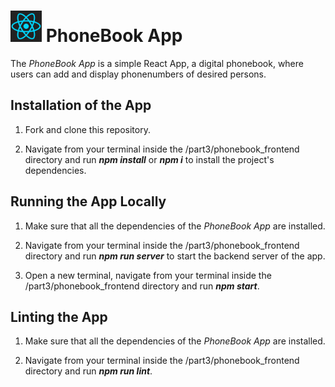 <h1>
<img src="https://raw.githubusercontent.com/katerina-tziala/fullstackopen2019/master/documentation_images/react_logo.png" alt="react logo" width="50" height="50">
PhoneBook App<br/>
</h1>

The *PhoneBook App* is a simple React App, a digital phonebook, where users can add and display phonenumbers of desired persons.


## Installation of the App

1. Fork and clone this repository.

2. Navigate from your terminal inside the /part3/phonebook_frontend directory and run ***npm install*** or ***npm i*** to install the project's dependencies.


## Running the App Locally
1. Make sure that all the dependencies of the *PhoneBook App* are installed.

2. Navigate from your terminal inside the /part3/phonebook_frontend directory and run ***npm run server*** to start the backend server of the app.

3. Open a new terminal, navigate from your terminal inside the /part3/phonebook_frontend directory and run ***npm start***.


## Linting the App

1. Make sure that all the dependencies of the *PhoneBook App* are installed.

2. Navigate from your terminal inside the /part3/phonebook_frontend directory and run ***npm run lint***.

